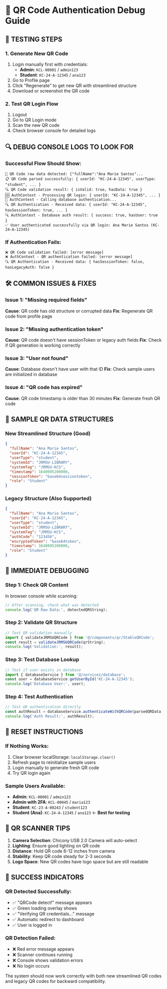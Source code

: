 # 🔧 QR Code Authentication Debug Guide

## 🎯 **TESTING STEPS**

### **1. Generate New QR Code**
1. Login manually first with credentials:
   - **Admin**: `KCL-00001` / `admin123`
   - **Student**: `KC-24-A-12345` / `ana123`
2. Go to Profile page
3. Click "Regenerate" to get new QR with streamlined structure
4. Download or screenshot the QR code

### **2. Test QR Login Flow**
1. Logout
2. Go to QR Login mode
3. Scan the new QR code
4. Check browser console for detailed logs

## 🔍 **DEBUG CONSOLE LOGS TO LOOK FOR**

### **Successful Flow Should Show:**
```
🎯 QR Code raw data detected: {"fullName":"Ana Marie Santos"...
📋 QR Code parsed successfully: { userId: "KC-24-A-12345", userType: "student", ... }
🔍 QR Code validation result: { isValid: true, hasData: true }
🆔 AuthContext - Processing QR login: { userId: "KC-24-A-12345", ... }
🔐 AuthContext - Calling database authentication...
🔍 QR Authentication - Received data: { userId: "KC-24-A-12345", hasSessionToken: true, ... }
🔍 AuthContext - Database auth result: { success: true, hasUser: true }
✅ User authenticated successfully via QR login: Ana Marie Santos (KC-24-A-12345)
```

### **If Authentication Fails:**
```
❌ QR Code validation failed: [error message]
❌ AuthContext - QR authentication failed: [error message]
🔍 QR Authentication - Received data: { hasSessionToken: false, hasLegacyAuth: false }
```

## 🛠️ **COMMON ISSUES & FIXES**

### **Issue 1: "Missing required fields"**
**Cause**: QR code has old structure or corrupted data
**Fix**: Regenerate QR code from profile page

### **Issue 2: "Missing authentication token"**
**Cause**: QR code doesn't have sessionToken or legacy auth fields
**Fix**: Check if QR generation is working correctly

### **Issue 3: "User not found"**
**Cause**: Database doesn't have user with that ID
**Fix**: Check sample users are initialized in database

### **Issue 4: "QR code has expired"**
**Cause**: QR code timestamp is older than 30 minutes
**Fix**: Generate fresh QR code

## 🔬 **SAMPLE QR DATA STRUCTURES**

### **New Streamlined Structure (Good)**
```json
{
  "fullName": "Ana Marie Santos",
  "userId": "KC-24-A-12345", 
  "userType": "student",
  "systemId": "JRMSU-LIBRARY",
  "systemTag": "JRMSU-KCS",
  "timestamp": 1640995200000,
  "sessionToken": "base64sessiontoken",
  "role": "Student"
}
```

### **Legacy Structure (Also Supported)**  
```json
{
  "fullName": "Ana Marie Santos",
  "userId": "KC-24-A-12345",
  "userType": "student", 
  "systemId": "JRMSU-LIBRARY",
  "systemTag": "JRMSU-KCS",
  "authCode": "123456",
  "encryptedToken": "base64token",
  "timestamp": 1640995200000,
  "role": "Student"
}
```

## 🚨 **IMMEDIATE DEBUGGING**

### **Step 1: Check QR Content**
In browser console while scanning:
```javascript
// After scanning, check what was detected
console.log('QR Raw Data:', detectedQRString);
```

### **Step 2: Validate QR Structure**
```javascript
// Test QR validation manually
import { validateJRMSUQRCode } from '@/components/qr/StableQRCode';
const result = validateJRMSUQRCode(qrString);
console.log('Validation:', result);
```

### **Step 3: Test Database Lookup**
```javascript
// Test if user exists in database
import { databaseService } from '@/services/database';
const user = databaseService.getUserById('KC-24-A-12345');
console.log('Database User:', user);
```

### **Step 4: Test Authentication**
```javascript
// Test QR authentication directly
const authResult = databaseService.authenticateWithQRCode(parsedQRData);
console.log('Auth Result:', authResult);
```

## 🔄 **RESET INSTRUCTIONS**

### **If Nothing Works:**
1. Clear browser localStorage: `localStorage.clear()`
2. Refresh page to reinitialize sample users
3. Login manually to generate fresh QR code
4. Try QR login again

### **Sample Users Available:**
- **Admin**: `KCL-00001` / `admin123` 
- **Admin with 2FA**: `KCL-00045` / `maria123`
- **Student**: `KC-23-A-00243` / `student123`
- **Student (Ana)**: `KC-24-A-12345` / `ana123` ← **Best for testing**

## 📱 **QR SCANNER TIPS**

1. **Camera Selection**: Chicony USB 2.0 Camera will auto-select
2. **Lighting**: Ensure good lighting on QR code
3. **Distance**: Hold QR code 6-12 inches from camera
4. **Stability**: Keep QR code steady for 2-3 seconds
5. **Logo Space**: New QR codes have logo space but are still readable

## 🎯 **SUCCESS INDICATORS**

### **QR Detected Successfully:**
- ✅ "QRCode detect!" message appears
- ✅ Green loading overlay shows
- ✅ "Verifying QR credentials..." message
- ✅ Automatic redirect to dashboard
- ✅ User is logged in

### **QR Detection Failed:**
- ❌ Red error message appears
- ❌ Scanner continues running
- ❌ Console shows validation errors
- ❌ No login occurs

The system should now work correctly with both new streamlined QR codes and legacy QR codes for backward compatibility.